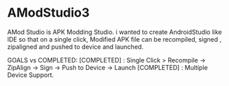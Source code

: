 # AModStudio3

AMod Studio is APK Modding Studio.
i wanted to create AndroidStudio like IDE so that on a single click, Modified APK file can be recompiled, signed , zipaligned and pushed to device and launched.

GOALS vs COMPLETED:
[COMPLETED] : Single Click > Recompile -> ZipAlign -> Sign -> Push to Device -> Launch
[COMPLETED] : Multiple Device Support.
